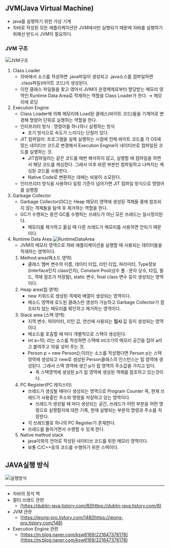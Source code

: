 ## JVM(Java Virtual Machine)

- java를 실행하기 위한 가상 기계
- 자바로 작성된 모든 애플리케이션은 JVM에서만 실행되기 때문에 자바를 실행하기 위해선 반드시 JVM이 필요하다.

### JVM 구조
![JVM구조](IdeaProjects/TIL/JAVA/img/jvm구조.png)

1. Class Loader
    - 자바에서 소스를 작성하면 .java파일이 생성되고 .java소스를 컴파일하면 .class파일(바이트 코드)이 생성된다.
    - 이런 클래스 파일들을 찾고 엮어서 JVM이 운영체제로부터 할당받는 메모리 영역인 Runtime Data Area로 적재하는 역할을 Class Loader가 한다.  → 메모리에 로딩
2. Execution Engine
    - Class Loader에 의해 메모리에 Load된 클래스(바이트 코드)들을 기계어로 변경해 명령어 단위로 실행하는 역할을 한다.
    - 인터프리터 방식 : 명령어를 하나하나 실행하는 방식
        - 초기 방식으로 속도가 느리다는 단점이 있다.
    - JIT 컴파일러: 프로그램을 실제 실행하는 시점에 전체 바이트 코드를 각 OS에 맞는 네이티브 코드로 변경해서 Execution Engine이 네이티브로 컴파일된 코드를 실행하는 것.
        - JIT컴파일러는 같은 코드를 매번 해석하지 않고, 실행할 때 컴파일을 하면서 해당 코드를 캐싱한다. 그래서 이후 바뀐 부분만 컴파일하고 나머지는 캐싱된 코드를 사용한다.
        - Native Code로 변환하는 데에는 비용이 소모된다.
    - 인터프리터 방식을 사용하다 일정 기준이 넘어가면 JIT 컴파일 방식으로 명령어를 실행함
3. Garbage Collector
    - Garbage Collector(GC)는 Heap 메모리 영역에 생성된 객체들 중에 참조되지 않는 객체들을 탐색 후 제거하는 역할을 한다.
    - GC가 수행되는 동안 GC를 수행하는 쓰레드가 아닌 모든 쓰레드는 일시정지된다.
        - 메모리를 제거하고 옮길 때 다른 쓰레드가 메모리를 사용하면 안되기 때문이다.
4. Runtime Data Area
   ![RuntimeDataArea](IdeaProjects/TIL/JAVA/img/runtime.png)
    - JVM의 메모리 영역으로 자바 애플리케이션을 실행할 때 사용되는 데이터들을 적재하는 영역이다.
    1. Method area(메소드 영역)
        - 클래스 멤버 변수의 이름, 데이터 타입, 리턴 타입, 파라미터, Type정보(Interface인지 class인지), Constant Pool(상수 풀 : 문자 상수, 타입, 필드, 객체 참조가 저장됨), static 변수, final class 변수 등이 생성되는 영역이다.
    2. Heap area(힙 영역)
        - new 키워드로 생성된 객체와 배열이 생성되는 영역이다.
        - 메소드 영역에 로드된 클래스만 생성이 가능하고 Garbage Collector가 참조되지 않는 메모리를 확인하고 제거하는 영역이다.
    3. Stack area (스택 영역)
        - 지역 변수, 파라미터, 리턴 값, 연산에 사용되는 **임시** 값 등이 생성되는 영역이다.
        - 메소드를 호출할 때 마다 개별적으로 스택이 생성된다.
        - int a=10; 라는 소스를 작성하면 스택에 int크기의 메모리 공간을 잡아 a라고 붙여주고 10을 넣어 주는 것.
        - Person p = new Person();이라는 소스를 작성했다면 Person p는 스택 영역에 생성되고 new로 생성된 Person클래스의 인스턴스는 힙 영역에 생성된다. 그래서 스택 영역에 생긴 p가 힙 영역의 주소값을 가지고 있다.
            - 즉 스택영역에 생성된 p가 힙 영역에 생성된 객체를 참조하고 있는것이다.
    4. PC Register(PC 레지스터)
        - 쓰레드가 생성될 때마다 생성되는 영역으로 Program Counter 즉, 현재 쓰레드가 사용중인 주소와 명령을 저장하고 있는 영역이다.
            - 쓰레드가 생성될 때 마다 생성되는 공간, 쓰레드가 어떤 부분을 어떤 명령으로 실행할지에 대한 기록, 현재 실행되는 부분의 명령과 주소를 저장한다.
        - 각 쓰레드별로 하나의 PC Register가 존재한다.
        - 쓰레드를 돌아가면서 수행할 수 있게 한다.
    5. Native method stack
        - java이외의 언어로 작성된 네이티브 코드를 위한 메모리 영역이다.
        - 보통 C/C++등의 코드를 수행하기 위한 스택이다.

## JAVA실행 방식

![실행방식](IdeaProjects/TIL/JAVA/img/실행방식.png)

---------

- 자바의 정석 책
- 멀티 쓰레드 관련
    - [https://dublin-java.tistory.com/8](https://dublin-java.tistory.com/8)
- JVM 관련
    - [https://jeong-pro.tistory.com/148](https://jeong-pro.tistory.com/148)
- Execution Engine 관련
    - [https://m.blog.naver.com/ksw6169/221647376178](https://m.blog.naver.com/ksw6169/221647376178)